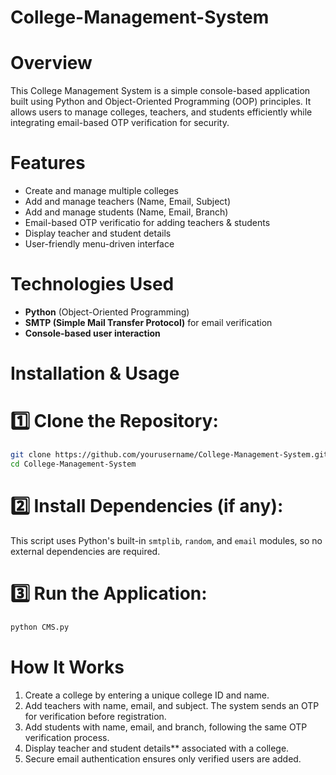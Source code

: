 # College-Management-System

# Overview
This College Management System is a simple console-based application built using Python and Object-Oriented Programming (OOP) principles. It allows users to manage colleges, teachers, and students efficiently while integrating email-based OTP verification for security.

# Features
- Create and manage multiple colleges
- Add and manage teachers (Name, Email, Subject)
- Add and manage students (Name, Email, Branch)
- Email-based OTP verificatio for adding teachers & students
- Display teacher and student details
- User-friendly menu-driven interface

# Technologies Used
- **Python** (Object-Oriented Programming)
- **SMTP (Simple Mail Transfer Protocol)** for email verification
- **Console-based user interaction**

# Installation & Usage
# 1️⃣ Clone the Repository:
```bash
git clone https://github.com/yourusername/College-Management-System.git
cd College-Management-System
```
# 2️⃣ Install Dependencies (if any):
This script uses Python's built-in `smtplib`, `random`, and `email` modules, so no external dependencies are required.

# 3️⃣ Run the Application:
```bash
python CMS.py
```

# How It Works
1. Create a college by entering a unique college ID and name.
2. Add teachers with name, email, and subject. The system sends an OTP for verification before registration.
3. Add students with name, email, and branch, following the same OTP verification process.
4. Display teacher and student details** associated with a college.
5. Secure email authentication ensures only verified users are added.





